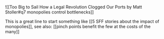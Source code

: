 ![[Too Big to Sail How a Legal Revolution Clogged Our Ports by Matt Stoller#q7 monopolies control bottlenecks]]

This is a great line to start something like [[5 SFF stories about the impact of monopolies]], see also: [[pinch points benefit the few at the costs of the many]] 
